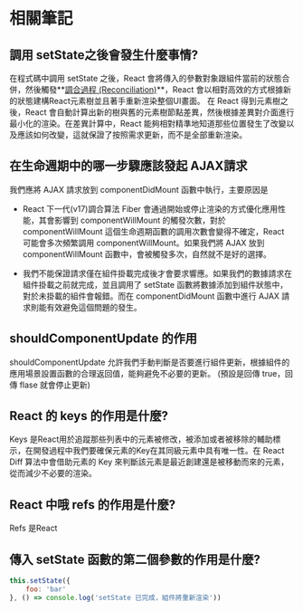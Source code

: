 # 相關筆記

## 調用 setState之後會發生什麼事情?
在程式碼中調用 setState 之後，React 會將傳入的參數對象跟組件當前的狀態合併，然後觸發**[調合過程 (Reconciliation)](https://reactjs.org/docs/reconciliation.html)**，React 會以相對高效的方式根據新的狀態建構React元素樹並且著手重新渲染整個UI畫面。
在 React 得到元素樹之後，React 會自動計算出新的樹與舊的元素樹節點差異，然後根據差異對介面進行最小化的渲染。在差異計算中，React 能夠相對精準地知道那些位置發生了改變以及應該如何改變，這就保證了按照需求更新，而不是全部重新渲染。

## 在生命週期中的哪一步驟應該發起 AJAX請求
我們應將 AJAX 請求放到 componentDidMount 函數中執行，主要原因是
 - React 下一代(v17)調合算法 Fiber 會通過開始或停止渲染的方式優化應用性能，其會影響到 componentWillMount 的觸發次數，對於 componentWillMount 這個生命週期函數的調用次數會變得不確定，React 可能會多次頻繁調用 componentWillMount。如果我們將 AJAX 放到 componentWillMount 函數中，會被觸發多次，自然就不是好的選擇。

 - 我們不能保證請求僅在組件掛載完成後才會要求響應。如果我們的數據請求在組件掛載之前就完成，並且調用了 setState 函數將數據添加到組件狀態中，對於未掛載的組件會報錯。而在 componentDidMount 函數中進行 AJAX 請求則能有效避免這個問題的發生。

 ## shouldComponentUpdate 的作用
 shouldComponentUpdate 允許我們手動判斷是否要進行組件更新，根據組件的應用場景設置函數的合理返回值，能夠避免不必要的更新。
 (預設是回傳 true，回傳 flase 就會停止更新)

## React 的 keys 的作用是什麼?
Keys 是React用於追蹤那些列表中的元素被修改，被添加或者被移除的輔助標示，在開發過程中我們要確保元素的Key在其同級元素中具有唯一性。在 React Diff 算法中會借助元素的 Key 來判斷該元素是最近創建還是被移動而來的元素，從而減少不必要的渲染。

## React 中哦 refs 的作用是什麼?
Refs 是React

## 傳入 setState 函數的第二個參數的作用是什麼?
```js
this.setState({
    foo: 'bar'   
}, () => console.log('setState 已完成，組件將重新渲染'))

```
